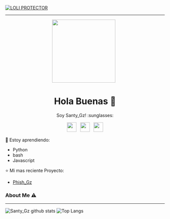 [![LOLI PROTECTOR](https://github.com/TobyG74/TobyG74/blob/main/Background.jpg)](https://github.com/TobyG74m)

___

<p align='center'><a href="https://instagram.com/santy_gz_404"><img height="200" src="https://media4.giphy.com/media/qLFKvOpoS1N7ts7xO8/giphy.gif"></a>&nbsp;&nbsp;</p>

<h1  align='center'> Hola Buenas 👋 </h1>

<p align='center'>  Soy Santy_Gz! :sunglasses: </p>

<p align='center'>
   <a href="https://twitter.com/#"><img height="30" src="https://github.com/TobyG74/TobyG74/blob/main/twitter.png?raw=true"></a>&nbsp;&nbsp;
   <a href="https://instagram.com/santy_gz_404"><img height="30" src="https://github.com/TobyG74/TobyG74/blob/main/instagram.jpg?raw=true"></a>&nbsp;&nbsp;
   <a href="https://www.facebook.com/santigonzalez11"><img height="30" src="https://github.com/TobyG74/TobyG74/blob/main/facebook.png?raw=true"></a>
</P>

:page_with_curl: Estoy aprendiendo:
- Python
- bash
- Javascript

:star: Mi mas reciente Proyecto:
- [Phish_Gz](https://github.com/TobyG74/ElainaBOT)

### About Me ⚠️
___

![Santy_Gz github stats](https://github-readme-stats.vercel.app/api?username=Santy-Gz&layout=compact&theme=tokyonight)
![Top Langs](https://github-readme-stats.vercel.app/api/top-langs/?username=Santy-Gz&count_private=true&show_icons=true&theme=tokyonight)
